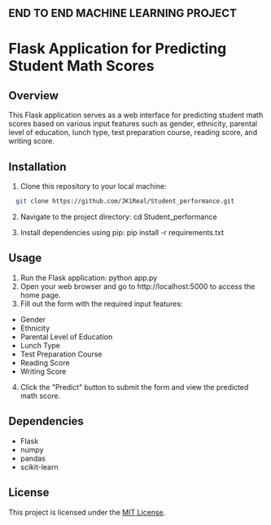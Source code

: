 ## END TO END MACHINE LEARNING PROJECT 

# Flask Application for Predicting Student Math Scores

## Overview
This Flask application serves as a web interface for predicting student math scores based on various input features such as gender, ethnicity, parental level of education, lunch type, test preparation course, reading score, and writing score.

## Installation
1. Clone this repository to your local machine:
```bash
  git clone https://github.com/JK1Real/Student_performance.git
```
2. Navigate to the project directory:
  cd Student_performance

3. Install dependencies using pip:
   pip install -r requirements.txt

## Usage
1. Run the Flask application:
  python app.py
2. Open your web browser and go to http://localhost:5000 to access the home page.
3. Fill out the form with the required input features:
- Gender
- Ethnicity
- Parental Level of Education
- Lunch Type
- Test Preparation Course
- Reading Score
- Writing Score
4. Click the "Predict" button to submit the form and view the predicted math score.

## Dependencies
- Flask
- numpy
- pandas
- scikit-learn


## License
This project is licensed under the [MIT License](LICENSE).

